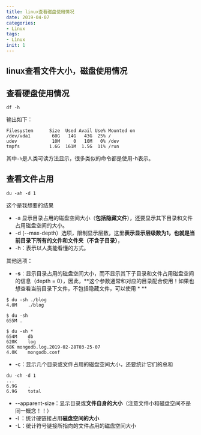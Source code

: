 ```yaml
---
title: linux查看磁盘使用情况
date: 2019-04-07
categories: 
- Linux
tags: 
- Linux
init: 1
---
```

## linux查看文件大小，磁盘使用情况

## 查看硬盘使用情况

```
df -h
```

输出如下：

```
Filesystem      Size  Used Avail Use% Mounted on
/dev/vda1        60G   14G   43G  25% /
udev             10M     0   10M   0% /dev
tmpfs           1.6G  161M  1.5G  11% /run
```

其中`-h`是人类可读方法显示，很多类似的命令都是使用-h表示。

## 查看文件占用

```
du -ah -d 1
```

这个是我想要的结果  

- -a 显示目录占用的磁盘空间大小（**包括隐藏文件**），还要显示其下目录和文件占用磁盘空间的大小。
- -d (--max-depth）选项，限制显示层数，这里**表示显示层级数为1，也就是当前目录下所有的文件和文件夹（不含子目录）**，
- -h：表示以人类能看懂的方式。

其他选项：

-  **-s**：显示目录占用的磁盘空间大小，而不显示其下子目录和文件占用磁盘空间的信息（depth = 0），因此，**这个参数通常和对应的目录配合使用！如果也想查看当前目录下文件，不包括隐藏文件，可以使用 * **

```shell
$ du -sh ./blog
4.0M	./blog

$ du -sh
655M .

$ du -sh *
654M	db
620K	log
68K	mongodb.log.2019-02-28T03-25-07
4.0K	mongodb.conf
```

-  -c：显示几个目录或文件占用的磁盘空间大小，还要统计它们的总和

```
du -ch -d 1
...
6.9G	.
6.9G	total
```

-  --apparent-size：显示目录或**文件自身的大小**（注意文件小和磁盘空间不是同一概念！！）
-  -l ：统计硬链接占用**磁盘空间的大小**
-  -L：统计符号链接所指向的文件占用的磁盘空间大小

